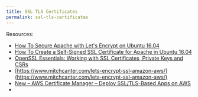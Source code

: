 ```yaml
---
title: SSL TLS Certificates
permalink: ssl-tls-certificates
---
```


Resources:

- [How To Secure Apache with Let's Encrypt on Ubuntu 16.04](https://www.digitalocean.com/community/tutorials/how-to-secure-apache-with-let-s-encrypt-on-ubuntu-16-04)
- [How To Create a Self-Signed SSL Certificate for Apache in Ubuntu 16.04](https://www.digitalocean.com/community/tutorials/how-to-create-a-self-signed-ssl-certificate-for-apache-in-ubuntu-16-04)
- [OpenSSL Essentials: Working with SSL Certificates, Private Keys and CSRs](https://www.digitalocean.com/community/tutorials/openssl-essentials-working-with-ssl-certificates-private-keys-and-csrs)
- [https://www.mitchcanter.com/lets-encrypt-ssl-amazon-aws/](https://www.mitchcanter.com/lets-encrypt-ssl-amazon-aws/)
- [New – AWS Certificate Manager – Deploy SSL/TLS-Based Apps on AWS](https://aws.amazon.com/blogs/aws/new-aws-certificate-manager-deploy-ssltls-based-apps-on-aws/)
- 